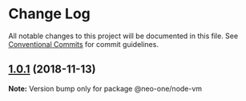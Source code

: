 # Change Log

All notable changes to this project will be documented in this file.
See [Conventional Commits](https://conventionalcommits.org) for commit guidelines.

## [1.0.1](https://github.com/neo-one-suite/neo-one/compare/@neo-one/node-vm@1.0.0...@neo-one/node-vm@1.0.1) (2018-11-13)

**Note:** Version bump only for package @neo-one/node-vm

